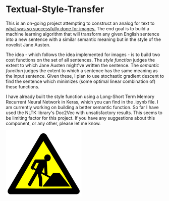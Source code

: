 # Textual-Style-Transfer
This is an on-going project attempting to construct an analog for text to [what was so successfully done for images.](http://www.cv-foundation.org/openaccess/content_cvpr_2016/papers/Gatys_Image_Style_Transfer_CVPR_2016_paper.pdf) The end goal is to build a machine learning algorithm that will transform any given English sentence into a new sentence with a similar semantic meaning but in the style of the novelist Jane Austen.

The idea - which follows the idea implemented for images - is to build two cost functions on the set of all sentences. The *style function* judges the extent to which Jane Austen might've written the sentence. The *semantic function* judges the extent to which a sentence has the same meaning as the input sentence. Given these, I plan to use stochastic gradient descent to find the sentence which minimizes (some optimal linear combination of) these functions.

I have already built the style function using a Long-Short Term Memory Recurrent Neural Network in Keras, which you can find in the .ipynb file. I am currently working on building a better semantic function. So far I have used the NLTK library's Doc2Vec with unsatisfactory results. This seems to be limiting factor for this project. If you have any suggestions about this component, or any other, please let me know.

![Under Construction](https://github.com/michaelaaroncantrell/Textual-Style-Transfer/blob/master/images/construction.png)

